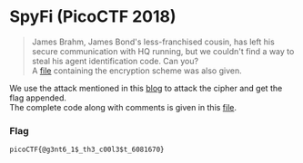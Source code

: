 # SpyFi (PicoCTF 2018)
  
> James Brahm, James Bond's less-franchised cousin, has left his secure communication with HQ running, but we couldn't find a way to steal his agent identification code. Can you?  
> A [file](https://github.com/EnigmaEnvoy/CTF-Practice/blob/main/SpyFi/spy_terminal_no_flag.py) containing the encryption scheme was also given.  
  
  
We use the attack mentioned in this [blog](https://zachgrace.com/posts/attacking-ecb/) to attack the cipher and get the flag appended.  
The complete code along with comments is given in this [file](https://github.com/EnigmaEnvoy/CTF-Practice/blob/main/SpyFi/spy_terminal_solved.py).  
  
  
### Flag
`picoCTF{@g3nt6_1$_th3_c00l3$t_6081670}`
